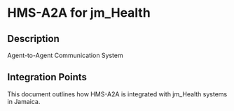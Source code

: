 # HMS-A2A for jm_Health

## Description

Agent-to-Agent Communication System

## Integration Points

This document outlines how HMS-A2A is integrated with jm_Health systems in Jamaica.
